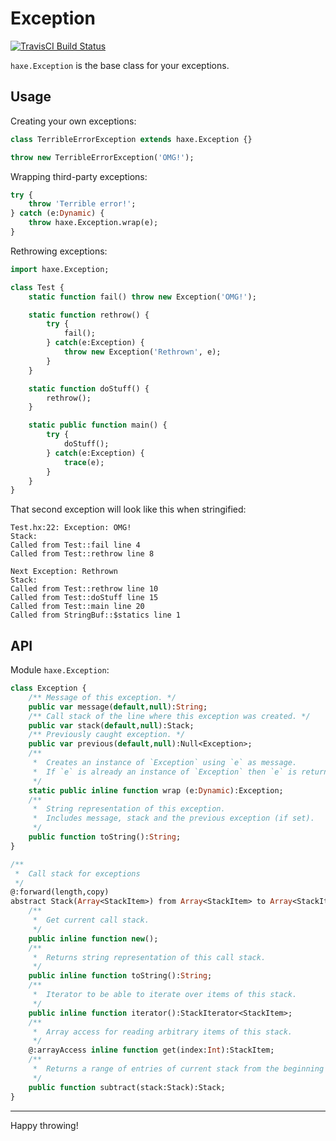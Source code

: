 Exception
=========
[![TravisCI Build Status](https://travis-ci.org/RealyUniqueName/Haxe-Exception.svg?branch=master)](https://github.com/RealyUniqueName/Haxe-Exception)

`haxe.Exception` is the base class for your exceptions.

Usage
--------
Creating your own exceptions:
```haxe
class TerribleErrorException extends haxe.Exception {}

throw new TerribleErrorException('OMG!');
```
Wrapping third-party exceptions:
```haxe
try {
	throw 'Terrible error!';
} catch (e:Dynamic) {
	throw haxe.Exception.wrap(e);
}
```
Rethrowing exceptions:
```haxe
import haxe.Exception;

class Test {
	static function fail() throw new Exception('OMG!');

	static function rethrow() {
		try {
			fail();
		} catch(e:Exception) {
			throw new Exception('Rethrown', e);
		}
	}

	static function doStuff() {
		rethrow();
	}

	static public function main() {
		try {
			doStuff();
		} catch(e:Exception) {
			trace(e);
		}
	}
}
```
That second exception will look like this when stringified:
```
Test.hx:22: Exception: OMG!
Stack:
Called from Test::fail line 4
Called from Test::rethrow line 8

Next Exception: Rethrown
Stack:
Called from Test::rethrow line 10
Called from Test::doStuff line 15
Called from Test::main line 20
Called from StringBuf::$statics line 1
```

API
-------
Module `haxe.Exception`:
```haxe
class Exception {
	/** Message of this exception. */
	public var message(default,null):String;
	/** Call stack of the line where this exception was created. */
	public var stack(default,null):Stack;
	/** Previously caught exception. */
	public var previous(default,null):Null<Exception>;
	/**
	 *  Creates an instance of `Exception` using `e` as message.
	 *  If `e` is already an instance of `Exception` then `e` is returned as-is.
	 */
	static public inline function wrap (e:Dynamic):Exception;
	/**
	 *  String representation of this exception.
	 *  Includes message, stack and the previous exception (if set).
	 */
	public function toString():String;
}

/**
 *  Call stack for exceptions
 */
@:forward(length,copy)
abstract Stack(Array<StackItem>) from Array<StackItem> to Array<StackItem> {
	/**
	 *  Get current call stack.
	 */
	public inline function new();
	/**
	 *  Returns string representation of this call stack.
	 */
	public inline function toString():String;
	/**
	 *  Iterator to be able to iterate over items of this stack.
	 */
	public inline function iterator():StackIterator<StackItem>;
	/**
	 *  Array access for reading arbitrary items of this stack.
	 */
	@:arrayAccess inline function get(index:Int):StackItem;
	/**
	 *  Returns a range of entries of current stack from the beginning to the the common part of this and `stack`.
	 */
	public function subtract(stack:Stack):Stack;
}
```
------
Happy throwing!